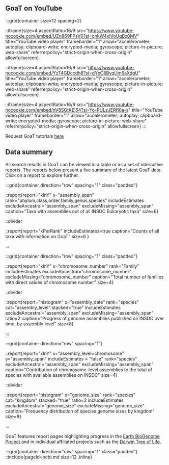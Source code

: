 <!--
Content to display below the search box on the landing page
-->

## GoaT on YouTube

:::grid{container size=12 spacing=2}

::iframe{size=4 aspectRatio=16/9 src="https://www.youtube-nocookie.com/embed/UZn869FPsV0?si=cnkW4xIVoUqBx0MV" title="YouTube video player" frameborder="1" allow="accelerometer; autoplay; clipboard-write; encrypted-media; gyroscope; picture-in-picture; web-share" referrerpolicy="strict-origin-when-cross-origin" allowfullscreen}

::iframe{size=4 aspectRatio=16/9 src="https://www.youtube-nocookie.com/embed/YzT4GDccdh8?si=dYxC8BvqUm6aXdgU" title="YouTube video player" frameborder="1" allow="accelerometer; autoplay; clipboard-write; encrypted-media; gyroscope; picture-in-picture; web-share" referrerpolicy="strict-origin-when-cross-origin" allowfullscreen}

::iframe{size=4 aspectRatio=16/9 src="https://www.youtube-nocookie.com/embed/nV8SGtKEI54?si=Yo-PULzJERfI0a-s" title="YouTube video player" frameborder="1" allow="accelerometer; autoplay; clipboard-write; encrypted-media; gyroscope; picture-in-picture; web-share" referrerpolicy="strict-origin-when-cross-origin" allowfullscreen}
:::

Request GoaT tutorials [here](https://github.com/genomehubs/goat-data/issues/new?template=tutorial_request.yaml)

## Data summary

All search results in GoaT can be viewed in a table or as a set of interactive reports. The reports below present a live summary of the latest GoaT data. Click on a report to explore further.

:::grid{container direction="row" spacing="1" class="padded"}

::report{report="xInY" x="assembly_span" rank="phylum,class,order,family,genus,species" includeEstimates excludeAncestral="assembly_span" excludeMissing="assembly_span" caption="Taxa with assemblies out of all INSDC Eukaryotic taxa" size=6}

::divider

::report{report="xPerRank" includeEstimates=true caption="Counts of all taxa with information on GoaT" size=6 }

:::

:::grid{container direction="row" spacing="1" class="padded"}

::report{report="xInY" x="chromosome_number" rank="Family" includeEstimates excludeAncestral="chromosome_number" excludeMissing="chromosome_number" caption="Total number of families with direct values of chromosome number" size=4}

::divider

::report{report="histogram" x="assembly_date" rank="species" cat="assembly_level" stacked="true" includeEstimates excludeAncestral="assembly_span" excludeMissing="assembly_span" ratio=2 caption="Progress of genome assemblies published on INSDC over time, by assembly level" size=8}

:::

:::grid{container direction="row" spacing="1"}

::report{report="xInY" x="assembly_level=chromosome" y="assembly_span" includeEstimates = "false" rank="species" excludeAncestral="assembly_span" excludeMissing="assembly_span" caption="Contribution of chromosome-level assemblies to the total of species with available assemblies on INSDC" size=4}

::divider

::report{report="histogram" x="genome_size" rank="species" cat="kingdom" stacked="true" ratio=2 includeEstimates excludeAncestral="genome_size" excludeMissing="genome_size" caption="Frequency distribution of species genome sizes by kingdom" size=8}

:::

GoaT features report pages highlighting progress in the [Earth BioGenome Project](/projects/EBP) and in individual affiliated projects such as the [Darwin Tree of Life](/projects/DTOL).

:::grid{container direction="row" spacing="1" class="padded"}
::include{pageId=ncbi.md size=12 .inline}

